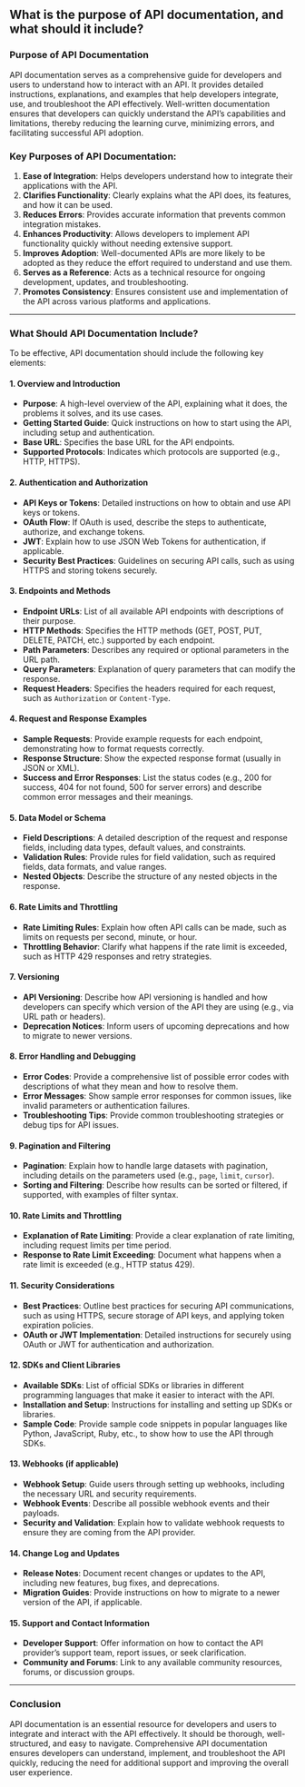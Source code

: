 ## What is the purpose of API documentation, and what should it include?

### Purpose of API Documentation

API documentation serves as a comprehensive guide for developers and users to understand how to interact with an API. It provides detailed instructions, explanations, and examples that help developers integrate, use, and troubleshoot the API effectively. Well-written documentation ensures that developers can quickly understand the API’s capabilities and limitations, thereby reducing the learning curve, minimizing errors, and facilitating successful API adoption.

### Key Purposes of API Documentation:
1. **Ease of Integration**: Helps developers understand how to integrate their applications with the API.
2. **Clarifies Functionality**: Clearly explains what the API does, its features, and how it can be used.
3. **Reduces Errors**: Provides accurate information that prevents common integration mistakes.
4. **Enhances Productivity**: Allows developers to implement API functionality quickly without needing extensive support.
5. **Improves Adoption**: Well-documented APIs are more likely to be adopted as they reduce the effort required to understand and use them.
6. **Serves as a Reference**: Acts as a technical resource for ongoing development, updates, and troubleshooting.
7. **Promotes Consistency**: Ensures consistent use and implementation of the API across various platforms and applications.

---

### What Should API Documentation Include?

To be effective, API documentation should include the following key elements:

#### 1. **Overview and Introduction**
   - **Purpose**: A high-level overview of the API, explaining what it does, the problems it solves, and its use cases.
   - **Getting Started Guide**: Quick instructions on how to start using the API, including setup and authentication.
   - **Base URL**: Specifies the base URL for the API endpoints.
   - **Supported Protocols**: Indicates which protocols are supported (e.g., HTTP, HTTPS).

#### 2. **Authentication and Authorization**
   - **API Keys or Tokens**: Detailed instructions on how to obtain and use API keys or tokens.
   - **OAuth Flow**: If OAuth is used, describe the steps to authenticate, authorize, and exchange tokens.
   - **JWT**: Explain how to use JSON Web Tokens for authentication, if applicable.
   - **Security Best Practices**: Guidelines on securing API calls, such as using HTTPS and storing tokens securely.

#### 3. **Endpoints and Methods**
   - **Endpoint URLs**: List of all available API endpoints with descriptions of their purpose.
   - **HTTP Methods**: Specifies the HTTP methods (GET, POST, PUT, DELETE, PATCH, etc.) supported by each endpoint.
   - **Path Parameters**: Describes any required or optional parameters in the URL path.
   - **Query Parameters**: Explanation of query parameters that can modify the response.
   - **Request Headers**: Specifies the headers required for each request, such as `Authorization` or `Content-Type`.

#### 4. **Request and Response Examples**
   - **Sample Requests**: Provide example requests for each endpoint, demonstrating how to format requests correctly.
   - **Response Structure**: Show the expected response format (usually in JSON or XML).
   - **Success and Error Responses**: List the status codes (e.g., 200 for success, 404 for not found, 500 for server errors) and describe common error messages and their meanings.

#### 5. **Data Model or Schema**
   - **Field Descriptions**: A detailed description of the request and response fields, including data types, default values, and constraints.
   - **Validation Rules**: Provide rules for field validation, such as required fields, data formats, and value ranges.
   - **Nested Objects**: Describe the structure of any nested objects in the response.

#### 6. **Rate Limits and Throttling**
   - **Rate Limiting Rules**: Explain how often API calls can be made, such as limits on requests per second, minute, or hour.
   - **Throttling Behavior**: Clarify what happens if the rate limit is exceeded, such as HTTP 429 responses and retry strategies.

#### 7. **Versioning**
   - **API Versioning**: Describe how API versioning is handled and how developers can specify which version of the API they are using (e.g., via URL path or headers).
   - **Deprecation Notices**: Inform users of upcoming deprecations and how to migrate to newer versions.

#### 8. **Error Handling and Debugging**
   - **Error Codes**: Provide a comprehensive list of possible error codes with descriptions of what they mean and how to resolve them.
   - **Error Messages**: Show sample error responses for common issues, like invalid parameters or authentication failures.
   - **Troubleshooting Tips**: Provide common troubleshooting strategies or debug tips for API issues.

#### 9. **Pagination and Filtering**
   - **Pagination**: Explain how to handle large datasets with pagination, including details on the parameters used (e.g., `page`, `limit`, `cursor`).
   - **Sorting and Filtering**: Describe how results can be sorted or filtered, if supported, with examples of filter syntax.

#### 10. **Rate Limits and Throttling**
   - **Explanation of Rate Limiting**: Provide a clear explanation of rate limiting, including request limits per time period.
   - **Response to Rate Limit Exceeding**: Document what happens when a rate limit is exceeded (e.g., HTTP status 429).

#### 11. **Security Considerations**
   - **Best Practices**: Outline best practices for securing API communications, such as using HTTPS, secure storage of API keys, and applying token expiration policies.
   - **OAuth or JWT Implementation**: Detailed instructions for securely using OAuth or JWT for authentication and authorization.

#### 12. **SDKs and Client Libraries**
   - **Available SDKs**: List of official SDKs or libraries in different programming languages that make it easier to interact with the API.
   - **Installation and Setup**: Instructions for installing and setting up SDKs or libraries.
   - **Sample Code**: Provide sample code snippets in popular languages like Python, JavaScript, Ruby, etc., to show how to use the API through SDKs.

#### 13. **Webhooks (if applicable)**
   - **Webhook Setup**: Guide users through setting up webhooks, including the necessary URL and security requirements.
   - **Webhook Events**: Describe all possible webhook events and their payloads.
   - **Security and Validation**: Explain how to validate webhook requests to ensure they are coming from the API provider.

#### 14. **Change Log and Updates**
   - **Release Notes**: Document recent changes or updates to the API, including new features, bug fixes, and deprecations.
   - **Migration Guides**: Provide instructions on how to migrate to a newer version of the API, if applicable.

#### 15. **Support and Contact Information**
   - **Developer Support**: Offer information on how to contact the API provider’s support team, report issues, or seek clarification.
   - **Community and Forums**: Link to any available community resources, forums, or discussion groups.

---

### Conclusion

API documentation is an essential resource for developers and users to integrate and interact with the API effectively. It should be thorough, well-structured, and easy to navigate. Comprehensive API documentation ensures developers can understand, implement, and troubleshoot the API quickly, reducing the need for additional support and improving the overall user experience.
